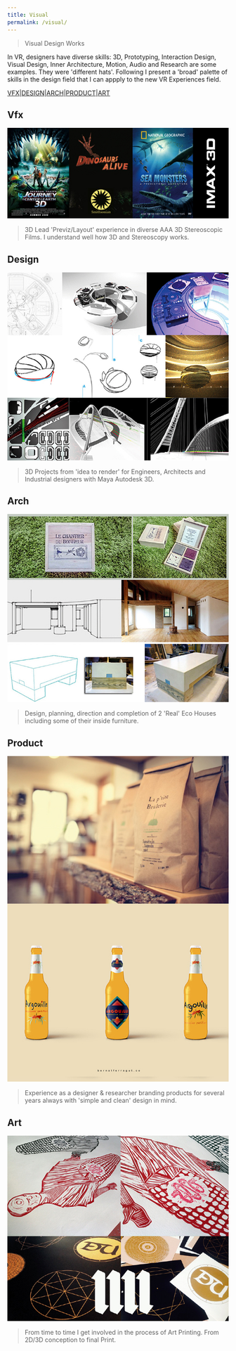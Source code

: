 ```yaml
---
title: Visual
permalink: /visual/
---
```


>Visual Design Works

In VR, designers have diverse skills: 3D, Prototyping, Interaction Design, Visual Design, Inner Architecture, Motion, Audio and Research are some examples. They were 'different hats'. Following I present a 'broad' palette of skills in the design field that I can appply to the new VR Experiences field. 

[VFX](#vfx)|[DESIGN](#design)|[ARCH](#arch)|[PRODUCT](#product)|[ART](#art)

## Vfx

![IMAGE](/images/VFX1.jpg)

> 3D Lead 'Previz/Layout' experience in diverse AAA 3D Stereoscopic Films. I understand well how 3D and Stereoscopy works.

## Design

![IMAGE](/images/DESIGN1.jpg)

> 3D Projects from 'idea to render' for Engineers, Architects and Industrial designers with Maya Autodesk 3D.

## Arch

![IMAGE](/images/ARCH1.jpg)

> Design, planning, direction and completion of 2 'Real' Eco Houses including some of their inside furniture.

## Product

![PRODUCT](/images/PRODUCT1.jpg)

> Experience as a designer & researcher branding products for several years always with 'simple and clean' design in mind.

## Art

![IMAGE](/images/ART1.jpg)

> From time to time I get involved in the process of Art Printing. From 2D/3D conception to final Print.












